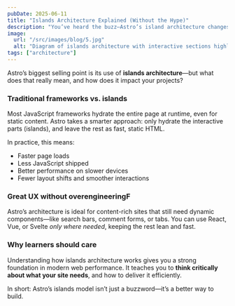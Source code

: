 ```yaml
---
pubDate: 2025-06-11
title: "Islands Architecture Explained (Without the Hype)"
description: "You’ve heard the buzz—Astro’s island architecture changes how we build for the web. Here’s what it actually means and why it matters."
image:
  url: "/src/images/blog/5.jpg"
  alt: "Diagram of islands architecture with interactive sections highlighted."
tags: ["architecture"]
---
```


Astro’s biggest selling point is its use of **islands architecture**—but what does that really mean, and how does it impact your projects?

### Traditional frameworks vs. islands

Most JavaScript frameworks hydrate the entire page at runtime, even for static content. Astro takes a smarter approach: only hydrate the interactive parts (islands), and leave the rest as fast, static HTML.

In practice, this means:

- Faster page loads
- Less JavaScript shipped
- Better performance on slower devices
- Fewer layout shifts and smoother interactions

### Great UX without overengineeringF

Astro’s architecture is ideal for content-rich sites that still need dynamic components—like search bars, comment forms, or tabs. You can use React, Vue, or Svelte *only where needed*, keeping the rest lean and fast.

### Why learners should care

Understanding how islands architecture works gives you a strong foundation in modern web performance. It teaches you to **think critically about what your site needs**, and how to deliver it efficiently.

In short: Astro’s islands model isn’t just a buzzword—it’s a better way to build.
